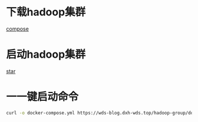 # 下载hadoop集群
[compose](../hadoop-group/docker-compose.yml ':download')
# 启动hadoop集群
[star](../hadoop-group/star.sh)

# 一一键启动命令
```bash
curl -o docker-compose.yml https://wds-blog.dxh-wds.top/hadoop-group/docker-compose.yml && curl -o star.sh https://wds-blog.dxh-wds.top/hadoop-group/star.sh && chmod +x star.sh && ./star.sh
```